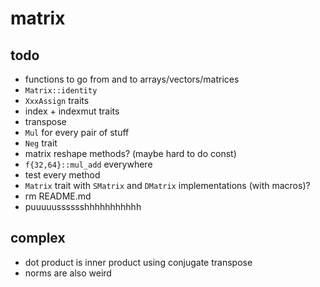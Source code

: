 # matrix

## todo

- functions to go from and to arrays/vectors/matrices
- `Matrix::identity`
- `XxxAssign` traits
- index + indexmut traits
- transpose
- `Mul` for every pair of stuff
- `Neg` trait
- matrix reshape methods? (maybe hard to do const)
- `f{32,64}::mul_add` everywhere
- test every method
- `Matrix` trait with `SMatrix` and `DMatrix` implementations (with macros)?
- rm README.md
- puuuuusssssshhhhhhhhhhh

## complex

- dot product is inner product using conjugate transpose
- norms are also weird
